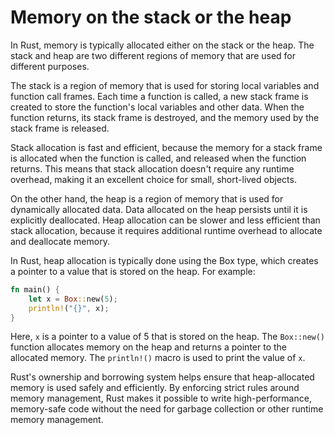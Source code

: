 # Memory on the stack or the heap

In Rust, memory is typically allocated either on the stack or the heap. The stack and heap are two different regions of memory that are used for different purposes.

The stack is a region of memory that is used for storing local variables and function call frames. Each time a function is called, a new stack frame is created to store the function's local variables and other data. When the function returns, its stack frame is destroyed, and the memory used by the stack frame is released.

Stack allocation is fast and efficient, because the memory for a stack frame is allocated when the function is called, and released when the function returns. This means that stack allocation doesn't require any runtime overhead, making it an excellent choice for small, short-lived objects.

On the other hand, the heap is a region of memory that is used for dynamically allocated data. Data allocated on the heap persists until it is explicitly deallocated. Heap allocation can be slower and less efficient than stack allocation, because it requires additional runtime overhead to allocate and deallocate memory.

In Rust, heap allocation is typically done using the Box type, which creates a pointer to a value that is stored on the heap. For example:

```rust
fn main() {
    let x = Box::new(5);
    println!("{}", x);
}
```

Here, `x` is a pointer to a value of 5 that is stored on the heap. The `Box::new()` function allocates memory on the heap and returns a pointer to the allocated memory. The `println!()` macro is used to print the value of `x`.

Rust's ownership and borrowing system helps ensure that heap-allocated memory is used safely and efficiently. By enforcing strict rules around memory management, Rust makes it possible to write high-performance, memory-safe code without the need for garbage collection or other runtime memory management.

